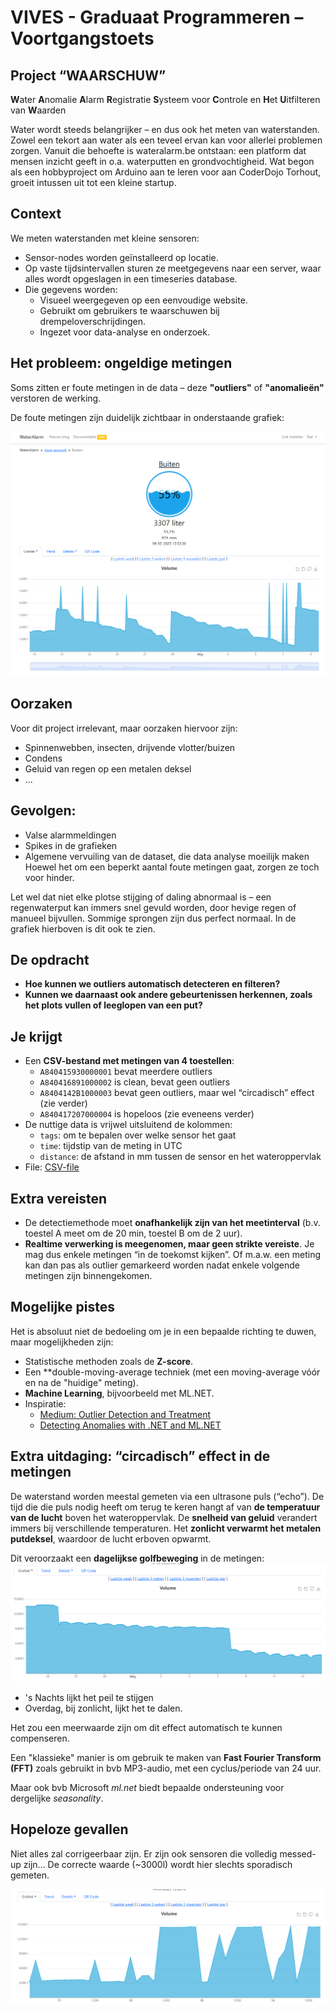 # VIVES - Graduaat Programmeren – Voortgangstoets

## Project “WAARSCHUW”
**W**ater **A**nomalie **A**larm **R**egistratie **S**ysteem voor **C**ontrole en **H**et **U**itfilteren van **W**aarden

Water wordt steeds belangrijker – en dus ook het meten van waterstanden.  Zowel een tekort aan water als een teveel ervan kan voor allerlei problemen zorgen.  Vanuit die behoefte is wateralarm.be ontstaan: een platform dat mensen inzicht geeft in o.a. waterputten en grondvochtigheid.
Wat begon als een hobbyproject om Arduino aan te leren voor aan CoderDojo Torhout, groeit intussen uit tot een kleine startup.

## Context
We meten waterstanden met kleine sensoren:
- Sensor-nodes worden geïnstalleerd op locatie.
- Op vaste tijdsintervallen sturen ze meetgegevens naar een server, waar alles wordt opgeslagen in een timeseries database.
- Die gegevens worden:
  - Visueel weergegeven op een eenvoudige website.
  - Gebruikt om gebruikers te waarschuwen bij drempeloverschrijdingen.
  - Ingezet voor data-analyse en onderzoek.

## Het probleem: ongeldige metingen

Soms zitten er foute metingen in de data – deze **"outliers"** of **"anomalieën"** verstoren de werking.

De foute metingen zijn duidelijk zichtbaar in onderstaande grafiek:

![Outliers](img/screenshot-outliers.png)

## Oorzaken

Voor dit project irrelevant, maar oorzaken hiervoor zijn:
- Spinnenwebben, insecten, drijvende vlotter/buizen
- Condens
- Geluid van regen op een metalen deksel
- ...

## Gevolgen:

- Valse alarmmeldingen
- Spikes in de grafieken
- Algemene vervuiling van de dataset, die data analyse moeilijk maken
Hoewel het om een beperkt aantal foute metingen gaat, zorgen ze toch voor hinder.

Let wel dat niet elke plotse stijging of daling abnormaal is – een regenwaterput kan immers snel gevuld worden, door hevige regen of manueel bijvullen.  Sommige sprongen zijn dus perfect normaal.  In de grafiek hierboven is dit ook te zien.

## **De opdracht**
- **Hoe kunnen we outliers automatisch detecteren en filteren?**
- **Kunnen we daarnaast ook andere gebeurtenissen herkennen, zoals het plots vullen of leeglopen van een put?**

## Je krijgt
- Een **CSV-bestand met metingen van 4 toestellen**:
  - `A840415930000001` bevat meerdere outliers
  - `A840416891000002` is clean, bevat geen outliers
  - `A8404142B1000003` bevat geen outliers, maar wel “circadisch” effect (zie verder)
  - `A840417207000004` is hopeloos (zie eveneens verder)
- De nuttige data is vrijwel uitsluitend de kolommen:
  - `tags`: om te bepalen over welke sensor het gaat
  - `time`: tijdstip van de meting in UTC
  - `distance`: de afstand in mm tussen de sensor en het wateroppervlak
- File: [CSV-file](data/wateralarm-vives.csv)

## Extra vereisten

- De detectiemethode moet **onafhankelijk zijn van het meetinterval** (b.v. toestel A meet om de 20 min, toestel B om de 2 uur).
- **Realtime verwerking is meegenomen, maar geen strikte vereiste**. Je mag dus enkele metingen “in de toekomst kijken”.  Of m.a.w. een meting kan dan pas als outlier gemarkeerd worden nadat enkele volgende metingen zijn binnengekomen.

## Mogelijke pistes

Het is absoluut niet de bedoeling om je in een bepaalde richting te duwen, maar mogelijkheden zijn:
- Statistische methoden zoals de **Z-score**.
- Een **double-moving-average techniek (met een moving-average vóór en na de "huidige" meting).
- **Machine Learning**, bijvoorbeeld met ML.NET.
- Inspiratie:
  - [Medium: Outlier Detection and Treatment](https://medium.com/@aakash013/outlier-detection-treatment-z-score-iqr-and-robust-methods-398c99450ff3)
  - [Detecting Anomalies with .NET and ML.NET](https://dev.to/alisson_podgurski/detecting-anomalies-with-net-and-mlnet-a-practical-guide-ng5)

## Extra uitdaging: “circadisch” effect in de metingen
De waterstand worden meestal gemeten via een ultrasone puls (“echo”).  De tijd die die puls nodig heeft om terug te keren hangt af van **de temperatuur van de lucht** boven het wateroppervlak.  De **snelheid van geluid** verandert immers bij verschillende temperaturen.  Het **zonlicht verwarmt het metalen putdeksel**, waardoor de lucht erboven opwarmt.

Dit veroorzaakt een **dagelijkse golfbeweging** in de metingen:
![Circadisch effect](img/screenshot-circadian.png)
 
- 's Nachts lijkt het peil te stijgen
- Overdag, bij zonlicht, lijkt het te dalen.

Het zou een meerwaarde zijn om dit effect automatisch te kunnen compenseren.

Een "klassieke" manier is om gebruik te maken van **Fast Fourier Transform (FFT)** zoals gebruikt in bvb MP3-audio, met een cyclus/periode van 24 uur.

Maar ook bvb Microsoft *ml.net* biedt bepaalde ondersteuning voor dergelijke *seasonality*.

## Hopeloze gevallen

Niet alles zal corrigeerbaar zijn.  Er zijn ook sensoren die volledig messed-up zijn…
De correcte waarde (~3000l) wordt hier slechts sporadisch gemeten.
 
![Hopeloos](img/screenshot-hopeless-cases.png)